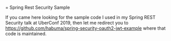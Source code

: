 = Spring Rest Security Sample

If you came here looking for the sample code I used in my Spring
REST Security talk at UberConf 2019, then let me redirect you to
https://github.com/habuma/spring-security-oauth2-jwt-example
where that code is maintained.
